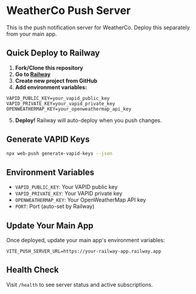# WeatherCo Push Server

This is the push notification server for WeatherCo. Deploy this separately from your main app.

## Quick Deploy to Railway

1. **Fork/Clone this repository**
2. **Go to [Railway](https://railway.app)**
3. **Create new project from GitHub**
4. **Add environment variables:**

```
VAPID_PUBLIC_KEY=your_vapid_public_key
VAPID_PRIVATE_KEY=your_vapid_private_key
OPENWEATHERMAP_KEY=your_openweathermap_api_key
```

5. **Deploy!** Railway will auto-deploy when you push changes.

## Generate VAPID Keys

```bash
npx web-push generate-vapid-keys --json
```

## Environment Variables

- `VAPID_PUBLIC_KEY`: Your VAPID public key
- `VAPID_PRIVATE_KEY`: Your VAPID private key
- `OPENWEATHERMAP_KEY`: Your OpenWeatherMap API key
- `PORT`: Port (auto-set by Railway)

## Update Your Main App

Once deployed, update your main app's environment variables:

```
VITE_PUSH_SERVER_URL=https://your-railway-app.railway.app
```

## Health Check

Visit `/health` to see server status and active subscriptions.
